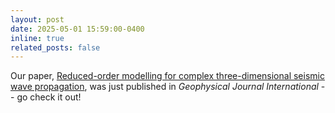 ```yaml
---
layout: post
date: 2025-05-01 15:59:00-0400
inline: true
related_posts: false
---
```

Our paper, [Reduced-order modelling for complex three-dimensional seismic wave propagation](https://doi.org/10.1093/gji/ggaf049), was just published in *Geophysical Journal International* -- go check it out!
